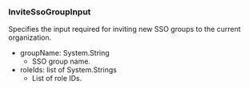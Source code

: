 ### InviteSsoGroupInput
Specifies the input required for inviting new SSO groups to the current organization.

- groupName: System.String
  - SSO group name.
- roleIds: list of System.Strings
  - List of role IDs.
